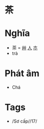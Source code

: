 # 茶

# Nghĩa
* 茶 = [艸](艸.md) [人](人.md) [朩](朩.md)
* trà

# Phát âm
* Chá

# Tags
* /Sơ cấp//17/

<script>window.HANZI_FIELD='茶';</script>

